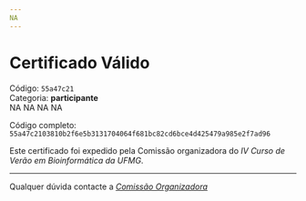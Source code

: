 ```yaml
---
NA
---
```


# Certificado Válido

Código: `55a47c21`<br>
Categoria: **participante**<br>
NA
NA
NA
NA


Código completo: `55a47c2103810b2f6e5b3131704064f681bc82cd6bce4d425479a985e2f7ad96`


Este certificado foi expedido pela Comissão organizadora do *IV Curso de Verão em Bioinformática da UFMG*.

----

Qualquer dúvida contacte a [_Comissão Organizadora_](<mailto:cursobioinfoufmg@gmail.com$subject=[Certificados]>)

